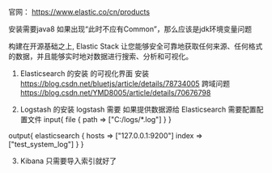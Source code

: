 官网：
https://www.elastic.co/cn/products

安装需要java8
如果出现“此时不应有Common”，那么应该是jdk环境变量问题

构建在开源基础之上, Elastic Stack 让您能够安全可靠地获取任何来源、任何格式的数据，并且能够实时地对数据进行搜索、分析和可视化。


1. Elasticsearch 的安装
 的可视化界面 安装 https://blog.csdn.net/bluetjs/article/details/78734005
 跨域问题 https://blog.csdn.net/YMD8005/article/details/70676798

2. Logstash 的安装
logstash 需要 如果提供数据源给 Elasticsearch 需要配置配置文件
input{
 file {
	path => ["C:/logs/*.log"]
	}
}

output{
  elasticsearch {
     hosts => ["127.0.0.1:9200"]
	index => ["test_system_log"]
  }
}


3. Kibana 只需要导入索引就好了


